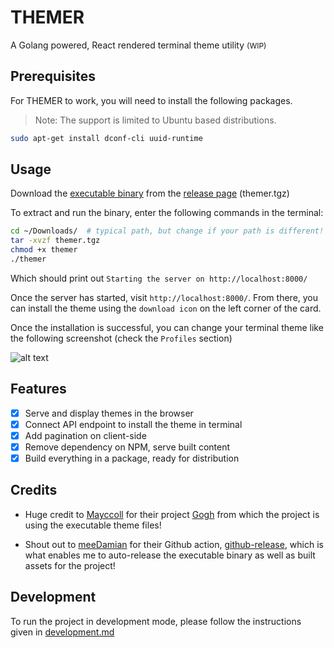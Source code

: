 # THEMER

A Golang powered, React rendered terminal theme utility <span style="font-size: 12px">(WIP)</span>

## Prerequisites

For THEMER to work, you will need to install the following packages.

> Note: The support is limited to Ubuntu based distributions.

```bash
sudo apt-get install dconf-cli uuid-runtime
```

## Usage

Download the [executable binary](https://github.com/jonti09/themer/releases/download/latest/themer.tgz) from the [release page](https://github.com/jonti09/themer/releases/tag/latest) (themer.tgz)

To extract and run the binary, enter the following commands in the terminal:

```bash
cd ~/Downloads/  # typical path, but change if your path is different!
tar -xvzf themer.tgz
chmod +x themer
./themer
```

Which should print out `Starting the server on http://localhost:8000/`

Once the server has started, visit `http://localhost:8000/`. From there, you can install the theme using the `download icon` on the left corner of the card.

Once the installation is successful, you can change your terminal theme like the following screenshot (check the `Profiles` section)

![alt text](https://github.com/jonti09/themer/blob/main/assets/images/theme-selection.png?raw=true)

## Features

- [x] Serve and display themes in the browser
- [x] Connect API endpoint to install the theme in terminal
- [x] Add pagination on client-side
- [x] Remove dependency on NPM, serve built content
- [x] Build everything in a package, ready for distribution

## Credits

- Huge credit to [Mayccoll](https://github.com/Mayccoll) for their project [Gogh](https://github.com/Mayccoll/Gogh) from which the project is using the executable theme files!

- Shout out to [meeDamian](https://github.com/meeDamian/) for their Github action, [github-release](https://github.com/meeDamian/github-release), which is what enables me to auto-release the executable binary as well as built assets for the project!

## Development

To run the project in development mode, please follow the instructions given in [development.md](https://github.com/jonti09/themer/blob/main/development.md)
